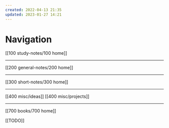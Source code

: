 ```yaml
---
created: 2022-04-13 21:35
updated: 2023-01-27 14:21
---
```

# Navigation
[[100 study-notes/100 home]]

---
[[200 general-notes/200 home]]

---
[[300 short-notes/300 home]]

---
[[400 misc/ideas]]
[[400 misc/projects]]

---

[[700 books/700 home]]

[[TODO]]